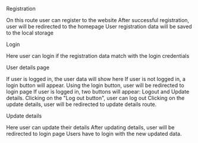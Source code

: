 Registration

On this route user can register to the website
After successful registration, user will be redirected to the homepage
User registration data will be saved to the local storage

Login

Here user can login if the registration data match with the login credentials

User details page

If user is logged in, the user data will show here
If user is not logged in, a login button will appear.
Using the login button, user will be redirected to login page
If user is logged in, two buttons will appear: Logout and Update details.
Clicking on the "Log out button", user can log out
Clicking on the update details, user will be redirected to update details route.

Update details

Here user can update their details
After updating details, user will be redirected to login page
Users have to login with the new updated data.
